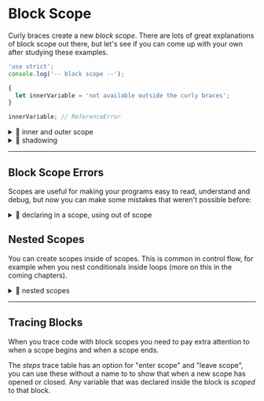 # Block Scope

Curly braces create a new _block scope_. There are lots of great explanations of
block scope out there, but let's see if you can come up with your own after
studying these examples.

```js
'use strict';
console.log('-- block scope --');

{
  let innerVariable = 'not available outside the curly braces';
}

innerVariable; // ReferenceError
```

<details>
<summary>🥚 inner and outer scope</summary>

```js
'use strict';
console.log('-- block scope: inner and outer scope --');

let outerVariable = 'declared outside';
console.log(outerVariable); // 'declared outside'

// begin a new block scope
{
  // variables declared outside of curly are available inside the curly braces
  outerVariable = 'assigned inside';
  console.log(outerVariable); // 'assigned inside'

  let innerVariable = 'declared inside';
  console.log(innerVariable); // 'declared inside'
}

// changes made inside the scope stay when you leave the scope
console.log(outerVariable); // 'assigned inside'
```

</details>
<details>
<summary>🥚 shadowing</summary>

```js
'use strict';
console.log('-- block scope: shadowing --');

// shadowing is when you declare a variable inside a scope
//  that has the same name as a variable in the outer scope

// you should avoid variable shadowing
//  it makes your code harder to understand

let favoriteTree = 'palm';
console.log(favoriteTree); // 'palm'
{
  // the outer variable is "replaced" inside by the new variable
  // it's no longer possible to modify the outer variable from the inner scope
  let favoriteTree = 'date'; // no error!
  console.log(favoriteTree); // 'date'

  favoriteTree = 'cedar';
  console.log(favoriteTree); // 'cedar'
}
console.log(favoriteTree); // 'palm'
```

</details>

---

## Block Scope Errors

Scopes are useful for making your programs easy to read, understand and debug,
but now you can make some mistakes that weren't possible before:

<details>
<summary>🥚 declaring in a scope, using out of scope</summary>

```js
'use strict';
console.log('-- declaring in a scope, using out of scope --');

// begin a new block scope
{
  let innerVariable = 'declared inside';
  console.log(innerVariable); // 'declared inside'
}

// variables declared in the inner scope are NOT available outside the scope
console.log(innerVariable); // ReferenceError
```

## </details>

## Nested Scopes

You can create scopes inside of scopes. This is common in control flow, for
example when you nest conditionals inside loops (more on this in the coming
chapters).

<details>
<summary>🥚 nested scopes</summary>

```js
'use strict';
// hint: try the 'variables' button
console.log('-- nested scopes --');

let outer = 'a';
{
  let inner = '-';
  {
    let innerInner = 'b';
    outer = outer + inner + innerInner;
  }
  {
    let innerInner = 'c';
    outer = outer + inner + innerInner;
  }
  outer = inner + outer + inner;
}
console.log(outer); // '-a-b-c-'
```

</details>

---

## Tracing Blocks

When you trace code with block scopes you need to pay extra attention to when a
scope begins and when a scope ends.

The _steps_ trace table has an option for "enter scope" and "leave scope", you
can use these without a name to to show that when a new scope has opened or
closed. Any variable that was declared inside the block is _scoped_ to that
block.
